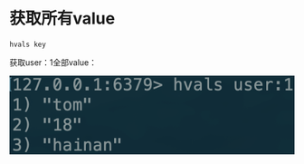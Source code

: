 # 获取所有value

```text
hvals key
```

获取user：1全部value：

![](../../.gitbook/assets/image%20%28118%29.png)

